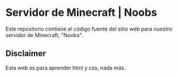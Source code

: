 # Servidor de Minecraft | Noobs

Este repositorio contiene el código fuente del sitio web para nuestro servidor de Minecraft, "Noobs".

## Disclaimer

Esta web es para aprender html y css, nada más.
